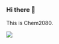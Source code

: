 ### Hi there 👋

This is Chem2080.

![](https://github-readme-stats.vercel.app/api?username=Chem2080&show_icons=true&theme=dracula)
